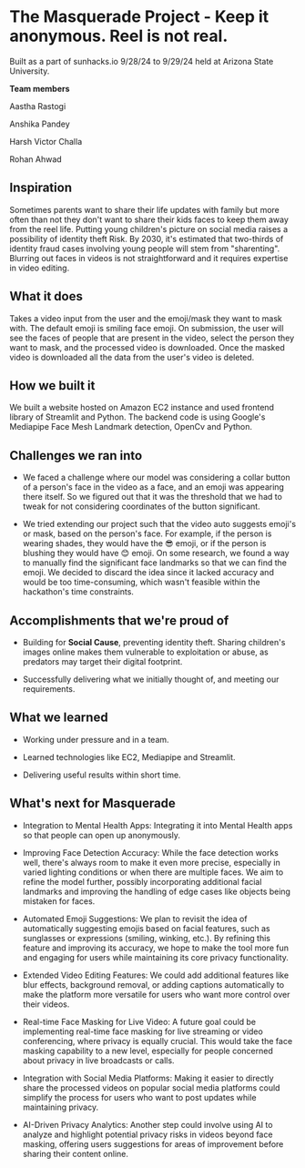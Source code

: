 # The Masquerade Project - Keep it anonymous. Reel is not real. 
Built as a part of sunhacks.io 9/28/24 to 9/29/24 held at Arizona State University.

**Team members**

Aastha Rastogi

Anshika Pandey

Harsh Victor Challa 

Rohan Ahwad

## Inspiration
Sometimes parents want to share their life updates with family but more often than not they don't want to share their kids faces to keep them away from the reel life. Putting young children's picture on social media raises a possibility of identity theft Risk. By 2030, it's estimated that two-thirds of identity fraud cases involving young people will stem from "sharenting". Blurring out faces in videos is not straightforward and it requires expertise in video editing. 

## What it does
Takes a video input from the user and the emoji/mask they want to mask with. The default emoji is smiling face emoji. On submission, the user will see the faces of people that are present in the video, select the person they want to mask, and the processed video is downloaded. Once the masked video is downloaded all the data from the user's video is deleted. 

## How we built it
We built a website hosted on Amazon EC2 instance and used frontend library of Streamlit and Python. The backend code is using Google's Mediapipe Face Mesh Landmark detection, OpenCv and Python.
  
## Challenges we ran into
- We faced a challenge where our model was considering a collar button of a person's face in the video as a face, and an emoji was appearing there itself. So we figured out that it was the threshold that we had to tweak for not considering coordinates of the button significant. 

- We tried extending our project such that the video auto suggests emoji's or mask, based on the person's face. For example, if the person is wearing shades, they would have the 😎 emoji, or if the person is blushing they would have 😊 emoji. On some research, we found a way to manually find the significant face landmarks so that we can find the emoji. We decided to discard the idea since it lacked accuracy and would be too time-consuming, which wasn't feasible within the hackathon's time constraints. 

## Accomplishments that we're proud of
- Building for **Social Cause**, preventing identity theft. Sharing children's images online makes them vulnerable to exploitation or abuse, as predators may target their digital footprint.
  
- Successfully delivering what we initially thought of, and meeting our requirements. 

## What we learned
- Working under pressure and in a team.

- Learned technologies like EC2, Mediapipe and Streamlit. 
  
- Delivering useful results within short time. 

## What's next for Masquerade
- Integration to Mental Health Apps: Integrating it into Mental Health apps so that people can open up anonymously. 
  
- Improving Face Detection Accuracy: While the face detection works well, there's always room to make it even more precise, especially in varied lighting conditions or when there are multiple faces. We aim to refine the model further, possibly incorporating additional facial landmarks and improving the handling of edge cases like objects being mistaken for faces.

- Automated Emoji Suggestions: We plan to revisit the idea of automatically suggesting emojis based on facial features, such as sunglasses or expressions (smiling, winking, etc.). By refining this feature and improving its accuracy, we hope to make the tool more fun and engaging for users while maintaining its core privacy functionality.

- Extended Video Editing Features: We could add additional features like blur effects, background removal, or adding captions automatically to make the platform more versatile for users who want more control over their videos.

- Real-time Face Masking for Live Video: A future goal could be implementing real-time face masking for live streaming or video conferencing, where privacy is equally crucial. This would take the face masking capability to a new level, especially for people concerned about privacy in live broadcasts or calls.

- Integration with Social Media Platforms: Making it easier to directly share the processed videos on popular social media platforms could simplify the process for users who want to post updates while maintaining privacy.

- AI-Driven Privacy Analytics: Another step could involve using AI to analyze and highlight potential privacy risks in videos beyond face masking, offering users suggestions for areas of improvement before sharing their content online.
